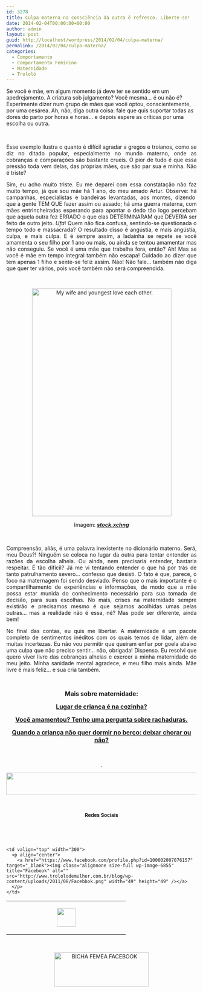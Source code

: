 ```yaml
---
id: 3278
title: Culpa materna na consciência da outra é refresco. Liberte-se!
date: 2014-02-04T00:00:00+00:00
author: admin
layout: post
guid: http://localhost/wordpress/2014/02/04/culpa-materna/
permalink: /2014/02/04/culpa-materna/
categories:
  - Comportamento
  - Comportamento Feminino
  - Maternidade
  - Trololó
---
```

Se você é mãe, em algum momento já deve ter se sentido em um apedrejamento. A criatura sob julgamento? Você mesma… é ou não é? Experimente dizer num grupo de mães que você optou, conscientemente, por uma cesárea. Ah, não, diga outra coisa: fale que quis suportar todas as dores do parto por horas e horas… e depois espere as críticas por uma escolha ou outra.

&nbsp;

<p style="text-align: justify;">
  Esse exemplo ilustra o quanto é difícil agradar a gregos e troianos, como se diz no ditado popular, especialmente no mundo materno, onde as cobranças e comparações são bastante crueis. O pior de tudo é que essa pressão toda vem delas, das próprias mães, que são par sua e minha. Não é triste?
</p>

<!--more-->

<p style="text-align: justify;">
  Sim, eu acho muito triste. Eu me deparei com essa constatação não faz muito tempo, já que sou mãe há 1 ano, do meu amado Artur. Observe: há campanhas, especialistas e bandeiras levantadas, aos montes, dizendo  que a gente TEM QUE fazer assim ou assado; há uma guerra materna, com mães entrincheiradas esperando para apontar o dedo tão logo percebam que aquela outra fez ERRADO o que elas DETERMINARAM que DEVERIA ser feito de outro jeito. <em>Ufa</em>! Quem não fica confusa, sentindo-se questionada o tempo todo e massacrada? O resultado disso é angústia, e mais angústia, culpa, e mais culpa. E é sempre assim, a ladainha se repete se você amamenta o seu filho por 1 ano ou mais, ou ainda se tentou amamentar mas não conseguiu. Se você é uma mãe que trabalha fora, então? Ah! Mas se você é mãe em tempo integral também não escapa! Cuidado ao dizer que tem apenas 1 filho e sente-se feliz assim. Não! Não fale… também não diga que quer ter vários, pois você também não será compreendida.
</p>

&nbsp;

<p style="text-align: center;">
  <a href="http://www.trololodemulher.com.br/blog/wp-content/uploads/2014/01/MATERNIDADE-FILHOS-FAMILIA.jpg"><img class="alignnone size-full wp-image-9885" alt="My wife and youngest love each other." src="http://www.trololodemulher.com.br/blog/wp-content/uploads/2014/01/MATERNIDADE-FILHOS-FAMILIA.jpg" width="369" height="600" /></a>
</p>

<p style="text-align: center;">
  Imagem: <strong><em><a href="http://www.sxc.hu/" target="_blank">stock.xchng</a></em></strong>
</p>

&nbsp;

<p style="text-align: justify;">
  Compreensão, aliás, é uma palavra inexistente no dicionário materno. Será, meu Deus?! Ninguém se coloca no lugar da outra para tentar entender as razões da escolha alheia. Ou ainda, nem precisaria entender, bastaria respeitar. É tão difícil? Já me vi tentando entender o que há por trás de tanto patrulhamento severo… confesso que desisti. O fato é que, parece, o foco na maternagem foi sendo desviado. Penso que o mais importante é o compartilhamento de experiências e informações, de modo que a mãe possa estar munida do conhecimento necessário para sua tomada de decisão, para suas escolhas. No mais, crises na maternidade sempre existirão e precisamos mesmo é que sejamos acolhidas umas pelas outras… mas a realidade não é essa, né? Mas pode ser diferente, ainda bem!
</p>

<p style="text-align: justify;">
  No final das contas, eu quis me libertar. A maternidade é um pacote completo de sentimentos inéditos com os quais temos de lidar, além de muitas incertezas. Eu não vou permitir que queiram enfiar por goela abaixo uma culpa que não preciso sentir… não, obrigada! Dispenso. Eu resolvi que quero viver livre das cobranças alheias e exercer a minha maternidade do meu jeito. Minha sanidade mental agradece, e meu filho mais ainda. Mãe livre é mais feliz… e sua cria também.
</p>

&nbsp;

<p style="text-align: center;">
  <strong><span style="font-size: medium;">Mais sobre maternidade:</span></strong>
</p>

<p style="text-align: center;">
  <a href="http://www.trololodemulher.com.br/2013/10/14/crianca-alimentacao/"><strong><span style="font-size: medium;">Lugar de criança é na cozinha?</span></strong></a>
</p>

<p style="text-align: center;">
  <a href="http://www.trololodemulher.com.br/2013/09/13/amamentacao-rachaduras/"><strong><span style="font-size: medium;">Você amamentou? Tenho uma pergunta sobre rachaduras.</span></strong></a>
</p>

<p style="text-align: center;">
  <a href="http://www.trololodemulher.com.br/2013/09/06/sono-bebe-berco-choro/"><strong><span style="font-size: medium;">Quando a criança não quer dormir no berço: deixar chorar ou não?</span></strong></a>
</p>

&nbsp;

<p align="center">
  <a href="http://www.trololodemulher.com.br/2013/09/11/decoracao-parede-fotos/"><strong> </strong></a>
</p>

<p align="center">
  <a href="http://feedburner.google.com/fb/a/mailverify?uri=blogbichafemea&loc=pt_BR" target="_blank"><img class="alignnone size-full wp-image-8451" title="Assine o Bicha Fêmea grátis!" alt="" src="http://www.trololodemulher.com.br/blog/wp-content/uploads/2012/01/rodapé.png" width="600" height="59" /></a>
</p>

&nbsp;

<p align="center">
  <strong><span style="font-size: small;">Redes Sociais</span></strong>
</p>

&nbsp;

&nbsp;

<table width="600" border="0" cellspacing="0" cellpadding="2">
  <tr>
    <td valign="top" width="300">
      <p align="center">
        <a href="https://twitter.com/#%21/bichafemea" target="_blank"><img class="alignnone size-full wp-image-6857" title="Twitter" alt="" src="http://www.trololodemulher.com.br/blog/wp-content/uploads/2011/08/Twitter.png" width="49" height="49" /></a>
      </p>
    </td>
    
    <td valign="top" width="300">
      <p align="center">
        <a href="https://www.facebook.com/profile.php?id=100002007076157" target="_blank"><img class="alignnone size-full wp-image-6855" title="Facebook" alt="" src="http://www.trololodemulher.com.br/blog/wp-content/uploads/2011/08/Facebbok.png" width="49" height="49" /></a>
      </p>
    </td>
  </tr>
</table>

&nbsp;

<p style="text-align: center;">
  <a href="https://www.facebook.com/bichafemea" target="_blank"><img class="alignnone size-full wp-image-9849" alt="BICHA FEMEA FACEBOOK" src="http://www.trololodemulher.com.br/blog/wp-content/uploads/2014/01/BICHA-FEMEA-FACEBOOK1.png" width="250" height="90" /></a>
</p>

&nbsp;

<p style="text-align: center;">